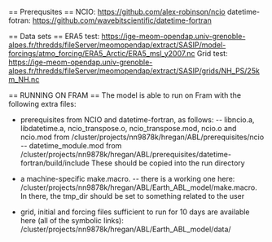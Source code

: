 == Prerequsites ==
NCIO: https://github.com/alex-robinson/ncio
datetime-fotran: https://github.com/wavebitscientific/datetime-fortran

== Data sets ==
ERA5 test: https://ige-meom-opendap.univ-grenoble-alpes.fr/thredds/fileServer/meomopendap/extract/SASIP/model-forcings/atmo_forcing/ERA5_Arctic/ERA5_msl_y2007.nc
Grid test: https://ige-meom-opendap.univ-grenoble-alpes.fr/thredds/fileServer/meomopendap/extract/SASIP/grids/NH_PS/25km_NH.nc

== RUNNING ON FRAM ==
The model is able to run on Fram with the following extra files:

- prerequisites from NCIO and datetime-fortran, as follows:
-- libncio.a, libdatetime.a, ncio_transpose.o, ncio_transpose.mod, ncio.o and ncio.mod from /cluster/projects/nn9878k/hregan/ABL/prerequisites/ncio
-- datetime_module.mod from /cluster/projects/nn9878k/hregan/ABL/prerequisites/datetime-fortran/build/include
These should be copied into the run directory

- a machine-specific make.macro.
-- there is a working one here: /cluster/projects/nn9878k/hregan/ABL/Earth_ABL_model/make.macro. In there, the tmp_dir should be set to something related to the user

- grid, initial and forcing files sufficient to run for 10 days are available here (all of the symbolic links):
/cluster/projects/nn9878k/hregan/ABL/Earth_ABL_model/data/ 


